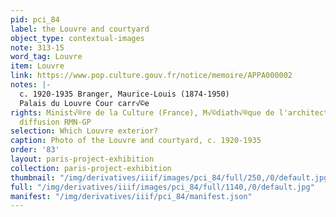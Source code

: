 ```yaml
---
pid: pci_84
label: the Louvre and courtyard
object_type: contextual-images
note: 313-15
word_tag: Louvre
item: Louvre
link: https://www.pop.culture.gouv.fr/notice/memoire/APPA000002
notes: |-
  c. 1920-1935 Branger, Maurice-Louis (1874-1950)
  Palais du Louvre Cour carr√©e
rights: Minist√®re de la Culture (France), M√©diath√®que de l'architecture et du patrimoine,
  diffusion RMN-GP
selection: Which Louvre exterior?
caption: Photo of the Louvre and courtyard, c. 1920-1935
order: '83'
layout: paris-project-exhibition
collection: paris-project-exhibition
thumbnail: "/img/derivatives/iiif/images/pci_84/full/250,/0/default.jpg"
full: "/img/derivatives/iiif/images/pci_84/full/1140,/0/default.jpg"
manifest: "/img/derivatives/iiif/pci_84/manifest.json"
---
```

